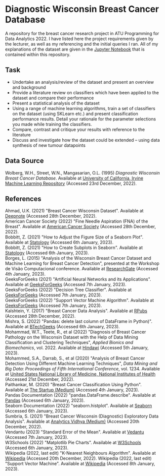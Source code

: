 # Diagnostic Wisconsin Breast Cancer Database

A repository for the breast cancer research project in ATU Programming for Data Analytics 2022. I have listed here the project requirements given by the lecturer, as well as my referencing and the initial queries I ran. All of my explanations of the dataset are given in the [Jupyter Notebook](assignment.ipynb) that is contained within this repository.

## Task

- Undertake an analysis/review of the dataset and present an overview and background
- Provide a literature review on classifiers which have been applied to the dataset and compare their performance
- Present a statistical analysis of the dataset
- Using a range of machine learning algorithms, train a set of classifiers on the dataset (using SKLearn etc.) and present classification performance results. Detail your rationale for the parameter selections you made while training the classifiers.
- Compare, contrast and critique your results with reference to the literature
- Discuss and investigate how the dataset could be extended – using data synthesis of new tumour datapoints

## Data Source

Wolberg, W.H., Street, W.N., Mangasarian, O.L. (1995) _Diagnostic Wisconsin Breast Cancer Database_. Available at [University of California, Irvine Machine Learning Repository](https://archive.ics.uci.edu/ml/datasets/Breast+Cancer+Wisconsin+%28Diagnostic%29) (Accessed 23rd December, 2022).

## References

Ahmad, U.K. (2021) "Breast Cancer Wisconsin Dataset". Available at [Deepnote](https://deepnote.com/@umaima-khurshid-ahmad-a1fd/Wisconsin-Breast-Cancer-Analysis-7f141f92-beb3-42ac-a223-de5569144e9b) (Accessed 28th December, 2022).
\
American Cancer Society (2022) "Fine Needle Aspiration (FNA) of the Breast". Available at [American Cancer Society](https://www.cancer.org/cancer/breast-cancer/screening-tests-and-early-detection/breast-biopsy/fine-needle-aspiration-biopsy-of-the-breast.html) (Accessed 28th December, 2022).
\
Bobbitt, Z. (2021) "How to Adjust the Figure Size of a Seaborn Plot". Available at [Statology](https://www.statology.org/seaborn-figure-size/) (Accessed 6th January, 2023).
\
Bobbitt, Z. (2021) "How to Create Subplots in Seaborn". Available at [Statology](https://www.statology.org/seaborn-subplots/) (Accessed 6th January, 2023).
\
Borges, L. (2015) "Analysis of the Wisconsin Breast Cancer Dataset and Machine Learning for Breast Cancer Detection", presented at the Workshop de Visão Computacional conference. Available at [ResearchGate](https://www.researchgate.net/publication/311950799_Analysis_of_the_Wisconsin_Breast_Cancer_Dataset_and_Machine_Learning_for_Breast_Cancer_Detection) (Accessed 4th January, 2023).
\
GeeksForGeeks (2021) "Artificial Neural Networks and its Applications". Available at [GeeksForGeeks](https://www.geeksforgeeks.org/artificial-neural-networks-and-its-applications/) (Accessed 7th January, 2023).
\
GeeksForGeeks (2022) "Decision Tree Classifier". Available at [GeeksForGeeks](https://www.geeksforgeeks.org/decision-tree/) (Accessed 7th January, 2023).
\
GeeksForGeeks (2022) "Support Vector Machine Algorithm". Available at [GeeksForGeeks](https://www.geeksforgeeks.org/support-vector-machine-algorithm/) (Accessed 7th January, 2023).
\
Kalshtein, Y. (2017) "Breast Cancer Data Analysis". Available at [RPubs](https://rpubs.com/Yael_K/329390) (Accessed 28th December, 2022).
\
Mishra, S. (2022) "Pandas: delete last column of DataFrame in Python)". Available at [BTechGeeks](https://btechgeeks.com/pandas-delete-last-column-of-dataframe-in-python/) (Accessed 6th January, 2023).
\
Mohammad, W.T., Teete, R., et al (2022) "Diagnosis of Breast Cancer Pathology on the Wisconsin Dataset with the Help of Data Mining Classification and Clustering Techniques", _Applied Bionics and Biomechanics_, vol. 2022. Available at [Hindawi](https://doi.org/10.1155/2022/6187275) (Accessed 5th January, 2023).
\
Mohammed, S.A., Darrab, S., et al (2020) "Analysis of Breast Cancer Detection Using Different Machine Learning Techniques", _Data Mining and Big Data: Proceedings of Fifth International Conference_, vol. 1234. Available at [United States National Library of Medicine, National Institutes of Health](https://www.ncbi.nlm.nih.gov/pmc/articles/PMC7351679/) (Accessed 21st December, 2022).
\
Paithankar, M. (2020) "Breast Cancer Classification Using Python". Available at [The Startup (Medium)](https://medium.com/swlh/breast-cancer-classification-using-python-e83719e5f97d) (Accessed 4th January, 2023).
\
Pandas Documentation (2022) "pandas.DataFrame.describe". Available at [Pandas](https://pandas.pydata.org/pandas-docs/stable/reference/api/pandas.DataFrame.describe.html) (Accessed 6th January, 2023).
\
Seaborn Documentation (2022) "seaborn.histplot". Available at [Seaborn](https://seaborn.pydata.org/generated/seaborn.histplot.html) (Accessed 6th January, 2023).
\
Sumbria, S. (2021) "Breast Cancer Wisconsin (Diagnostic) Exploratory Data Analysis". Available at [Analytics Vidhya (Medium)](https://medium.com/analytics-vidhya/breast-cancer-diagnostic-dataset-eda-fa0de80f15bd) (Accessed 20th December, 2022).
\
Vendantu (2023) "Standard Error of the Mean". Available at [Vedantu](https://www.vedantu.com/maths/standard-error-of-the-mean) (Accessed 7th January, 2023).
\
W3Schools (2022) "Matplotlib Pie Charts". Available at [W3Schools](https://www.w3schools.com/python/matplotlib_pie_charts.asp) (Accessed 6th January, 2023).
\
Wikipedia (2022, last edit) "K-Nearest Neighbours Algorithm". Available at [Wikipedia](https://en.wikipedia.org/wiki/K-nearest_neighbors_algorithm) (Accessed 20th December, 2022).
Wikipedia (2022, last edit) "Support Vector Machine". Available at [Wikipedia](https://en.wikipedia.org/wiki/Support_vector_machine) (Accessed 8th January, 2023).
